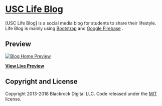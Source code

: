 # [USC Life Blog](http://www-scf.usc.edu/~chiweili/blog/index.html#)

[USC Life Blog] is a social media blog for students to share their lifestyle. Life Blog is mainly using [Bootstrap](http://startbootstrap.com/) and [Google Firebase](https://firebase.google.com/) .

## Preview

[![Blog Home Preview](https://startbootstrap.com/assets/img/templates/blog-home.jpg)](https://blackrockdigital.github.io/startbootstrap-blog-home/)

**[View Live Preview](https://blackrockdigital.github.io/startbootstrap-blog-home/)**

## Copyright and License

Copyright 2013-2018 Blackrock Digital LLC. Code released under the [MIT](https://github.com/BlackrockDigital/startbootstrap-blog-home/blob/gh-pages/LICENSE) license.
